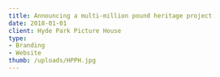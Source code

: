 ```yaml
---
title: Announcing a multi-million pound heritage project
date: 2018-01-01
client: Hyde Park Picture House
type:
- Branding
- Website
thumb: /uploads/HPPH.jpg
---
```

